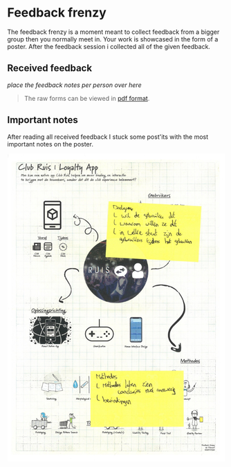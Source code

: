 # Feedback frenzy
The feedback frenzy is a moment meant to collect feedback from a bigger group then you normally meet in. Your work is showcased in the form of a poster. After the feedback session i collected all of the given feedback.

## Received feedback
*place the feedback notes per person over here*

> The raw forms can be viewed in [pdf format](https://iancstewart.gitbooks.io/graduation-project-productbiografie/content/assets/downloads/feedback-frenzy-forms.pdf).

## Important notes
After reading all received feedback I stuck some post'its with the most important notes on the poster.

![Poster](../assets/images/feedback-frenzy-postits.jpg)
